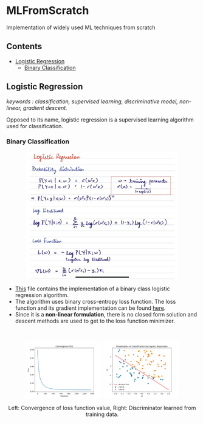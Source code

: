 # MLFromScratch
Implementation of widely used ML techniques from scratch

## Contents
- [Logistic Regression](#logistic-regression)
    - [Binary Classification](#binary-classification)


## Logistic Regression

_keywords : classification, supervised learning, discriminative model, non-linear, gradient descent._

Opposed to its name, logistic regression is a supervised learning algorithm used for classification. 

### Binary Classification

<p align="center">
<img src="logistic-regression/images/theory.jpg" alt="theory" width="400"/>
</p>

- [This](logistic-regression/logistic_regression.py) file contains the implementation of a binary class logistic regression algorithm. 
- The algorithm uses binary cross-entropy loss function. The loss function and its gradient implementation can be found [here](cost_func.py).
- Since it is a **non-linear formulation**, there is no closed form solution and descent methods are used to get to the loss function minimizer.

<br/>

<p align="center">
<img src="logistic-regression/images/lossfunc.png" alt="loss function" width="200"/>
<img src="logistic-regression/images/discriminator.png" alt="discriminator" width="200"/>
</p>
<p align = "center">
Left: Convergence of loss function value, Right: Discriminator learned from training data.
</p>
